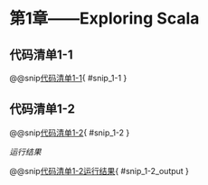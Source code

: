 # 第1章——Exploring Scala

## 代码清单1-1

@@snip[代码清单1-1](../../main/scala/chapter1/TopStock.scala){ #snip_1-1 }

## 代码清单1-2

@@snip[代码清单1-2](../../main/scala/chapter1/TopStock.scala){ #snip_1-2 }

*运行结果*

@@snip[代码清单1-2运行结果](../../main/scala/chapter1/output/TopStock.output){ #snip_1-2_output }

